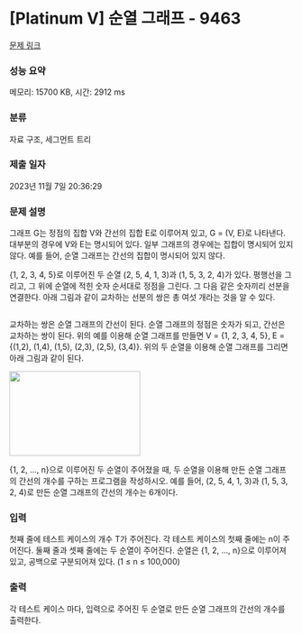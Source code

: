 # [Platinum V] 순열 그래프 - 9463 

[문제 링크](https://www.acmicpc.net/problem/9463) 

### 성능 요약

메모리: 15700 KB, 시간: 2912 ms

### 분류

자료 구조, 세그먼트 트리

### 제출 일자

2023년 11월 7일 20:36:29

### 문제 설명

<p>그래프 G는 정점의 집합 V와 간선의 집합 E로 이루어져 있고, G = (V, E)로 나타낸다. 대부분의 경우에 V와 E는 명시되어 있다. 일부 그래프의 경우에는 집합이 명시되어 있지 않다. 예를 들어, 순열 그래프는 간선의 집합이 명시되어 있지 않다.</p>

<p>{1, 2, 3, 4, 5}로 이루어진 두 순열 (2, 5, 4, 1, 3)과 (1, 5, 3, 2, 4)가 있다. 평행선을 그리고, 그 위에 순열에 적힌 숫자 순서대로 정점을 그린다. 그 다음 같은 숫자끼리 선분을 연결한다. 아래 그림과 같이 교차하는 선분의 쌍은 총 여섯 개라는 것을 알 수 있다.</p>

<p><img alt="" src="https://www.acmicpc.net/upload/images/perm1.png"></p>

<p>교차하는 쌍은 순열 그래프의 간선이 된다. 순열 그래프의 정점은 숫자가 되고, 간선은 교차하는 쌍이 된다. 위의 예를 이용해 순열 그래프를 만들면 V = {1, 2, 3, 4, 5}, E = {(1,2), (1,4), (1,5), (2,3), (2,5), (3,4)}. 위의 두 순열을 이용해 순열 그래프를 그리면 아래 그림과 같이 된다.</p>

<p><img alt="" src="https://www.acmicpc.net/upload/images/perm2.png" style="height:150px; width:232px"></p>

<p>{1, 2, ..., n}으로 이루어진 두 순열이 주어졌을 때, 두 순열을 이용해 만든 순열 그래프의 간선의 개수를 구하는 프로그램을 작성하시오. 예를 들어, (2, 5, 4, 1, 3)과 (1, 5, 3, 2, 4)로 만든 순열 그래프의 간선의 개수는 6개이다.</p>

### 입력 

 <p>첫째 줄에 테스트 케이스의 개수 T가 주어진다. 각 테스트 케이스의 첫째 줄에는 n이 주어진다. 둘째 줄과 셋째 줄에는 두 순열이 주어진다. 순열은 {1, 2, ..., n}으로 이루어져 있고, 공백으로 구분되어져 있다. (1 ≤ n ≤ 100,000)</p>

### 출력 

 <p>각 테스트 케이스 마다, 입력으로 주어진 두 순열로 만든 순열 그래프의 간선의 개수를 출력한다.</p>

